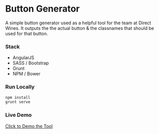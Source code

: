 # Button Generator

A simple button generator used as a helpful tool for the team at Direct Wines.  It outputs the the actual button & the classnames that should be used for that button.

### Stack
- AngularJS
- SASS / Bootstrap
- Grunt
- NPM / Bower


### Run Locally
```sh
npm install
grunt serve
```

### Live Demo
[Click to Demo the Tool](http://www.lucianodiaz.net/tool_button_generator)
